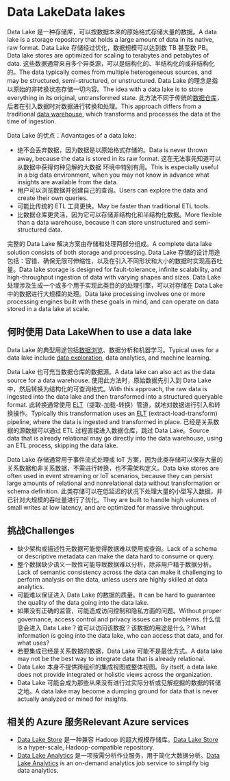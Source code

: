 # <a name="data-lakes"></a><span data-ttu-id="0410a-101">Data Lake</span><span class="sxs-lookup"><span data-stu-id="0410a-101">Data lakes</span></span>

<span data-ttu-id="0410a-102">Data Lake 是一种存储库，可以按数据本来的原始格式存储大量的数据。</span><span class="sxs-lookup"><span data-stu-id="0410a-102">A data lake is a storage repository that holds a large amount of data in its native, raw format.</span></span> <span data-ttu-id="0410a-103">Data Lake 存储经过优化，数据规模可以达到数 TB 甚至数 PB。</span><span class="sxs-lookup"><span data-stu-id="0410a-103">Data lake stores are optimized for scaling to terabytes and petabytes of data.</span></span> <span data-ttu-id="0410a-104">这些数据通常来自多个异类源，可以是结构化的、半结构化的或非结构化的。</span><span class="sxs-lookup"><span data-stu-id="0410a-104">The data typically comes from multiple heterogeneous sources, and may be structured, semi-structured, or unstructured.</span></span> <span data-ttu-id="0410a-105">Data Lake 的理念是指以原始的非转换状态存储一切内容。</span><span class="sxs-lookup"><span data-stu-id="0410a-105">The idea with a data lake is to store everything in its original, untransformed state.</span></span> <span data-ttu-id="0410a-106">此方法不同于传统的[数据仓库](../scenarios/data-warehousing.md)，后者在引入数据时对数据进行转换和处理。</span><span class="sxs-lookup"><span data-stu-id="0410a-106">This approach differs from a traditional [data warehouse](../scenarios/data-warehousing.md), which transforms and processes the data at the time of ingestion.</span></span>

<span data-ttu-id="0410a-107">Data Lake 的优点：</span><span class="sxs-lookup"><span data-stu-id="0410a-107">Advantages of a data lake:</span></span>

- <span data-ttu-id="0410a-108">绝不会丢弃数据，因为数据是以原始格式存储的。</span><span class="sxs-lookup"><span data-stu-id="0410a-108">Data is never thrown away, because the data is stored in its raw format.</span></span> <span data-ttu-id="0410a-109">这在无法事先知道可以从数据中获得何种见解的大数据 环境中特别有用。</span><span class="sxs-lookup"><span data-stu-id="0410a-109">This is especially useful in a big data environment, when you may not know in advance what insights are available from the data.</span></span>
- <span data-ttu-id="0410a-110">用户可以浏览数据并创建自己的查询。</span><span class="sxs-lookup"><span data-stu-id="0410a-110">Users can explore the data and create their own queries.</span></span>
- <span data-ttu-id="0410a-111">可能比传统的 ETL 工具更快。</span><span class="sxs-lookup"><span data-stu-id="0410a-111">May be faster than traditional ETL tools.</span></span>
- <span data-ttu-id="0410a-112">比数据仓库更灵活，因为它可以存储非结构化和半结构化数据。</span><span class="sxs-lookup"><span data-stu-id="0410a-112">More flexible than a data warehouse, because it can store unstructured and semi-structured data.</span></span> 

<span data-ttu-id="0410a-113">完整的 Data Lake 解决方案由存储和处理两部分组成。</span><span class="sxs-lookup"><span data-stu-id="0410a-113">A complete data lake solution consists of both storage and processing.</span></span> <span data-ttu-id="0410a-114">Data Lake 存储的设计用途包括：容错、确保无限可伸缩性，以及在引入不同形状和大小的数据时实现高吞吐量。</span><span class="sxs-lookup"><span data-stu-id="0410a-114">Data lake storage is designed for fault-tolerance, infinite scalability, and high-throughput ingestion of data with varying shapes and sizes.</span></span> <span data-ttu-id="0410a-115">Data Lake 处理涉及生成一个或多个用于实现此类目的的处理引擎，可以对存储在 Data Lake 中的数据进行大规模的处理。</span><span class="sxs-lookup"><span data-stu-id="0410a-115">Data lake processing involves one or more processing engines built with these goals in mind, and can operate on data stored in a data lake at scale.</span></span>

## <a name="when-to-use-a-data-lake"></a><span data-ttu-id="0410a-116">何时使用 Data Lake</span><span class="sxs-lookup"><span data-stu-id="0410a-116">When to use a data lake</span></span>

<span data-ttu-id="0410a-117">Data Lake 的典型用途包括[数据浏览](../scenarios/interactive-data-exploration.md)、数据分析和机器学习。</span><span class="sxs-lookup"><span data-stu-id="0410a-117">Typical uses for a data lake include [data exploration](../scenarios/interactive-data-exploration.md), data analytics, and machine learning.</span></span> 

<span data-ttu-id="0410a-118">Data Lake 也可充当数据仓库的数据源。</span><span class="sxs-lookup"><span data-stu-id="0410a-118">A data lake can also act as the data source for a data warehouse.</span></span> <span data-ttu-id="0410a-119">使用此方法时，原始数据先引入到 Data Lake 中，然后转换为结构化的可查询格式。</span><span class="sxs-lookup"><span data-stu-id="0410a-119">With this approach, the raw data is ingested into the data lake and then transformed into a structured queryable format.</span></span> <span data-ttu-id="0410a-120">此转换通常使用 [ELT](../scenarios/etl.md#extract-load-and-transform-elt)（提取-加载-转换）管道，就地对数据进行引入和转换操作。</span><span class="sxs-lookup"><span data-stu-id="0410a-120">Typically this transformation uses an [ELT](../scenarios/etl.md#extract-load-and-transform-elt) (extract-load-transform) pipeline, where the data is ingested and transformed in place.</span></span> <span data-ttu-id="0410a-121">已经是关系数据的源数据可以通过 ETL 过程直接进入数据仓库，跳过 Data Lake。</span><span class="sxs-lookup"><span data-stu-id="0410a-121">Source data that is already relational may go directly into the data warehouse, using an ETL process, skipping the data lake.</span></span>

<span data-ttu-id="0410a-122">Data Lake 存储通常用于事件流式处理或 IoT 方案，因为此类存储可以保存大量的关系数据和非关系数据，不需进行转换，也不需架构定义。</span><span class="sxs-lookup"><span data-stu-id="0410a-122">Data lake stores are often used in event streaming or IoT scenarios, because they can persist large amounts of relational and nonrelational data without transformation or schema definition.</span></span> <span data-ttu-id="0410a-123">此类存储可以在低延迟的状况下处理大量的小型写入数据，并已针对大规模的吞吐量进行了优化。</span><span class="sxs-lookup"><span data-stu-id="0410a-123">They are built to handle high volumes of small writes at low latency, and are optimized for massive throughput.</span></span>

## <a name="challenges"></a><span data-ttu-id="0410a-124">挑战</span><span class="sxs-lookup"><span data-stu-id="0410a-124">Challenges</span></span>

- <span data-ttu-id="0410a-125">缺少架构或描述性元数据可能使得数据难以使用或查询。</span><span class="sxs-lookup"><span data-stu-id="0410a-125">Lack of a schema or descriptive metadata can make the data hard to consume or query.</span></span>
- <span data-ttu-id="0410a-126">整个数据缺少语义一致性可能导致数据难以分析，除非用户精于数据分析。</span><span class="sxs-lookup"><span data-stu-id="0410a-126">Lack of semantic consistency across the data can make it challenging to perform analysis on the data, unless users are highly skilled at data analytics.</span></span>
- <span data-ttu-id="0410a-127">可能难以保证进入 Data Lake 的数据的质量。</span><span class="sxs-lookup"><span data-stu-id="0410a-127">It can be hard to guarantee the quality of the data going into the data lake.</span></span> 
- <span data-ttu-id="0410a-128">如果没有正确的监管，可能造成访问控制和隐私方面的问题。</span><span class="sxs-lookup"><span data-stu-id="0410a-128">Without proper governance, access control and privacy issues can be problems.</span></span> <span data-ttu-id="0410a-129">什么信息会进入 Data Lake？谁可以访问该数据？该数据的用途是什么？</span><span class="sxs-lookup"><span data-stu-id="0410a-129">What information is going into the data lake, who can access that data, and for what uses?</span></span>
- <span data-ttu-id="0410a-130">若要集成已经是关系数据的数据，Data Lake 可能不是最佳方式。</span><span class="sxs-lookup"><span data-stu-id="0410a-130">A data lake may not be the best way to integrate data that is already relational.</span></span>
- <span data-ttu-id="0410a-131">Data Lake 本身不提供跨组织的集成视图或整体视图。</span><span class="sxs-lookup"><span data-stu-id="0410a-131">By itself, a data lake does not provide integrated or holistic views across the organization.</span></span> 
- <span data-ttu-id="0410a-132">Data Lake 可能会成为那些从来没有进行过实际分析或见解挖掘的数据的转储之地。</span><span class="sxs-lookup"><span data-stu-id="0410a-132">A data lake may become a dumping ground for data that is never actually analyzed or mined for insights.</span></span>

## <a name="relevant-azure-services"></a><span data-ttu-id="0410a-133">相关的 Azure 服务</span><span class="sxs-lookup"><span data-stu-id="0410a-133">Relevant Azure services</span></span>

- <span data-ttu-id="0410a-134">[Data Lake Store](/azure/data-lake-store/) 是一种兼容 Hadoop 的超大规模存储库。</span><span class="sxs-lookup"><span data-stu-id="0410a-134">[Data Lake Store](/azure/data-lake-store/) is a hyper-scale, Hadoop-compatible repository.</span></span>
- <span data-ttu-id="0410a-135">[Data Lake Analytics](/azure/data-lake-analytics/) 是一项按需分析作业服务，用于简化大数据分析。</span><span class="sxs-lookup"><span data-stu-id="0410a-135">[Data Lake Analytics](/azure/data-lake-analytics/) is an on-demand analytics job service to simplify big data analytics.</span></span>

